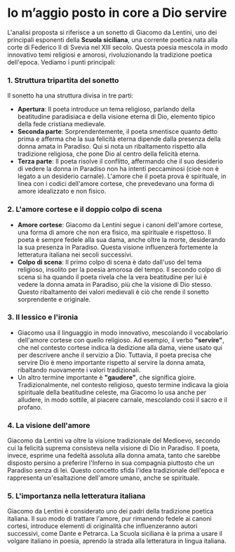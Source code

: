 # Io m’aggio posto in core a Dio servire

L'analisi proposta si riferisce a un sonetto di Giacomo da Lentini, uno dei principali esponenti della **Scuola siciliana**, una corrente poetica nata alla corte di Federico II di Svevia nel XIII secolo. Questa poesia mescola in modo innovativo temi religiosi e amorosi, rivoluzionando la tradizione poetica dell'epoca. Vediamo i punti principali:

### 1. **Struttura tripartita del sonetto**

Il sonetto ha una struttura divisa in tre parti:

- **Apertura**: Il poeta introduce un tema religioso, parlando della beatitudine paradisiaca e della visione eterna di Dio, elemento tipico della fede cristiana medievale.
- **Seconda parte**: Sorprendentemente, il poeta smentisce quanto detto prima e afferma che la sua felicità eterna dipende dalla presenza della donna amata in Paradiso. Qui si nota un ribaltamento rispetto alla tradizione religiosa, che pone Dio al centro della felicità eterna.
- **Terza parte**: Il poeta risolve il conflitto, affermando che il suo desiderio di vedere la donna in Paradiso non ha intenti peccaminosi (cioè non è legato a un desiderio carnale). L'amore che il poeta prova è spirituale, in linea con i codici dell'amore cortese, che prevedevano una forma di amore idealizzato e non fisico.

### 2. **L'amore cortese e il doppio colpo di scena**

- **Amore cortese**: Giacomo da Lentini segue i canoni dell'amore cortese, una forma di amore che non era fisico, ma spirituale e rispettoso. Il poeta è sempre fedele alla sua dama, anche oltre la morte, desiderando la sua presenza in Paradiso. Questa visione influenzerà fortemente la letteratura italiana nei secoli successivi.
- **Colpo di scena**: Il primo colpo di scena è dato dall'uso del tema religioso, insolito per la poesia amorosa del tempo. Il secondo colpo di scena si ha quando il poeta rivela che la vera beatitudine per lui è vedere la donna amata in Paradiso, più che la visione di Dio stesso. Questo ribaltamento dei valori medievali è ciò che rende il sonetto sorprendente e originale.

### 3. **Il lessico e l'ironia**

- Giacomo usa il linguaggio in modo innovativo, mescolando il vocabolario dell'amore cortese con quello religioso. Ad esempio, il verbo **"servire"**, che nel contesto cortese indica la dedizione alla dama, viene usato qui per descrivere anche il servizio a Dio. Tuttavia, il poeta precisa che servire Dio è meno importante rispetto al servire la donna amata, ribaltando nuovamente i valori tradizionali.
- Un altro termine importante è **"gaudere"**, che significa gioire. Tradizionalmente, nel contesto religioso, questo termine indicava la gioia spirituale della beatitudine celeste, ma Giacomo lo usa anche per alludere, in modo sottile, al piacere carnale, mescolando così il sacro e il profano.

### 4. **La visione dell'amore**

Giacomo da Lentini va oltre la visione tradizionale del Medioevo, secondo cui la felicità suprema consisteva nella visione di Dio in Paradiso. Il poeta, invece, esprime una fedeltà assoluta alla donna amata, tanto che sarebbe disposto persino a preferire l'Inferno in sua compagnia piuttosto che un Paradiso senza di lei. Questo concetto sfida l'idea tradizionale dell'epoca e rappresenta un'esaltazione dell'amore umano, anche se spirituale.

### 5. **L'importanza nella letteratura italiana**

Giacomo da Lentini è considerato uno dei padri della tradizione poetica italiana. Il suo modo di trattare l'amore, pur rimanendo fedele ai canoni cortesi, introduce elementi di originalità che influenzeranno autori successivi, come Dante e Petrarca. La Scuola siciliana è la prima a usare il volgare italiano in poesia, aprendo la strada alla letteratura in lingua italiana.